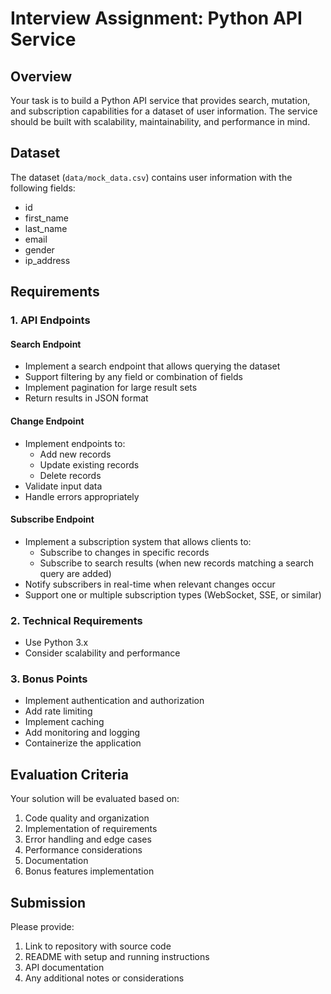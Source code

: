 # Interview Assignment: Python API Service

## Overview
Your task is to build a Python API service that provides search, mutation, and subscription capabilities for a dataset of user information. The service should be built with scalability, maintainability, and performance in mind.

## Dataset
The dataset (`data/mock_data.csv`) contains user information with the following fields:
- id
- first_name
- last_name
- email
- gender
- ip_address

## Requirements

### 1. API Endpoints

#### Search Endpoint
- Implement a search endpoint that allows querying the dataset
- Support filtering by any field or combination of fields
- Implement pagination for large result sets
- Return results in JSON format

#### Change Endpoint
- Implement endpoints to:
  - Add new records
  - Update existing records
  - Delete records
- Validate input data
- Handle errors appropriately

#### Subscribe Endpoint
- Implement a subscription system that allows clients to:
  - Subscribe to changes in specific records
  - Subscribe to search results (when new records matching a search query are added)
- Notify subscribers in real-time when relevant changes occur
- Support one or multiple subscription types (WebSocket, SSE, or similar)

### 2. Technical Requirements
- Use Python 3.x
- Consider scalability and performance

### 3. Bonus Points
- Implement authentication and authorization
- Add rate limiting
- Implement caching
- Add monitoring and logging
- Containerize the application

## Evaluation Criteria
Your solution will be evaluated based on:
1. Code quality and organization
2. Implementation of requirements
3. Error handling and edge cases
4. Performance considerations
5. Documentation
7. Bonus features implementation

## Submission
Please provide:
1. Link to repository with source code
2. README with setup and running instructions
3. API documentation
4. Any additional notes or considerations
